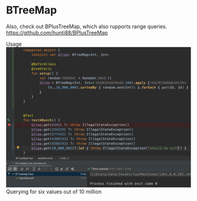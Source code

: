 # BTreeMap

Also, check out BPlusTreeMap, which also rupports range queries. https://github.com/huntj88/BPlusTreeMap

Usage
![generated code](img/6outOf10M.png)
Querying for six values out of 10 million
